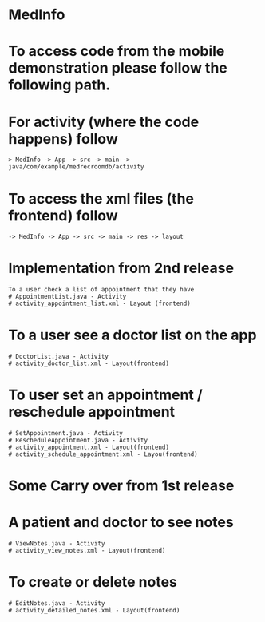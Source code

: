 # MedInfo
# To access code from the mobile demonstration please follow the following path.

# For activity (where the code happens) follow 
	> MedInfo -> App -> src -> main -> java/com/example/medrecroomdb/activity

# To access the xml files (the frontend) follow
	-> MedInfo -> App -> src -> main -> res -> layout


# Implementation from 2nd release
	To a user check a list of appointment that they have
	# AppointmentList.java - Activity
	# activity_appointment_list.xml - Layout (frontend)

# To a user see a doctor list on the app
	# DoctorList.java - Activity
	# activity_doctor_list.xml - Layout(frontend)

# To user set an appointment / reschedule appointment
	# SetAppointment.java - Activity
	# RescheduleAppointment.java - Activity
	# activity_appointment.xml - Layout(frontend)
	# activity_schedule_appointment.xml - Layou(frontend)

# Some Carry over from 1st release 
# A patient and doctor to see notes
	# ViewNotes.java - Activity
	# activity_view_notes.xml - Layout(frontend)

# To create or delete notes
	# EditNotes.java - Activity
	# activity_detailed_notes.xml - Layout(frontend)
